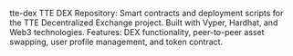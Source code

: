  tte-dex
TTE DEX Repository: Smart contracts and deployment scripts for the TTE Decentralized Exchange project. Built with Vyper, Hardhat, and Web3 technologies. Features: DEX functionality, peer-to-peer asset swapping, user profile management, and token contract.